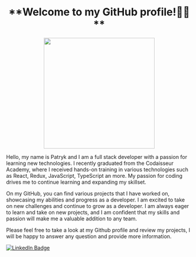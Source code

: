 <h1 align="center">**Welcome to my GitHub profile!👌🏼**</h1>

<div id="header" align="center">
  <img src="https://media.giphy.com/media/l3q2zbskZp2j8wniE/giphy.gif](https://media.giphy.com/media/l3q2zbskZp2j8wniE/giphy-downsized-large.gif" width="300"/>
</div>

Hello, my name is Patryk and I am a full stack developer with a passion for learning new technologies. I recently graduated from the Codaisseur Academy, where I received hands-on training in various technologies such as React, Redux, JavaScript, TypeScript an more. My passion for coding drives me to continue learning and expanding my skillset.

On my GitHub, you can find various projects that I have worked on, showcasing my abilities and progress as a developer. I am excited to take on new challenges and continue to grow as a developer. I am always eager to learn and take on new projects, and I am confident that my skills and passion will make me a valuable addition to any team.


Please feel free to take a look at my Github profile and review my projects, I will be happy to answer any question and provide more information.

<div id="badges">
  <a href="https://www.linkedin.com/in/patrykzmurko/">
  <img src="https://img.shields.io/badge/LinkedIn-blue?style=for-the-badge&logo=linkedin&logoColor=white" alt="LinkedIn Badge"/>
  </a>
</div>
